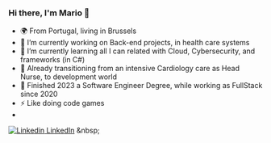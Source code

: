### Hi there, I'm Mario 👋

- 🌍 From Portugal, living in Brussels
- 🔭 I’m currently working on Back-end projects, in health care systems
- 🌱 I’m currently learning all I can related with Cloud, Cybersecurity, and frameworks (in C#)
- 🏥 Already transitioning from an intensive Cardiology care as Head Nurse, to development world
- 🏫 Finished 2023 a Software Engineer Degree, while working as FullStack since 2020
- ⚡ Like doing code games
- 
[![Linkedin](https://i.stack.imgur.com/gVE0j.png) LinkedIn]([https://www.linkedin.com/](https://www.linkedin.com/in/mario-carvalho/))
&nbsp;
<!--
**MP-C/mp-c** is a ✨ _special_ ✨ repository because its `README.md` (this file) appears on your GitHub profile.

Here are some ideas to get you started:

- 🔭 I’m currently working on ...
- 🌱 I’m currently learning ...
- 👯 I’m looking to collaborate on ...
- 🤔 I’m looking for help with ...
- 💬 Ask me about ...
- 📫 How to reach me: ...
- 😄 Pronouns: ...
- ⚡ Fun fact: ...
-->
